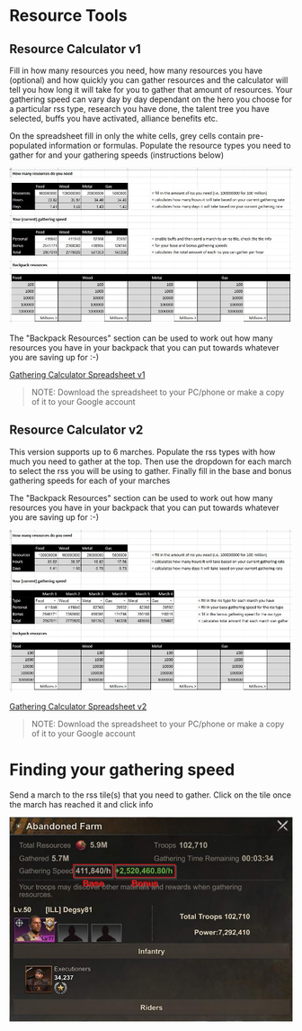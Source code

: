 # Resource Tools

## Resource Calculator v1

Fill in how many resources you need, how many resources you have (optional) and how quickly you can gather resources and the calculator will tell you how long it will take for you to gather that amount of resources. Your gathering speed can vary day by day dependant on the hero you choose for a particular rss type, research you have done, the talent tree you have selected, buffs you have activated, alliance benefits etc.

On the spreadsheet fill in only the white cells, grey cells contain pre-populated information or formulas. Populate the resource types you need to gather for and your gathering speeds (instructions below)

[![Gathering Calculator v1](../the_basics/gathering_calculator_v1.jpg)](https://github.com/Degsy81/degsypedia/raw/master/docs/the_basics/gathering_calculator_v1.jpg)

The "Backpack Resources" section can be used to work out how many resources you have in your backpack that you can put towards whatever you are saving up for :-)

[Gathering Calculator Spreadsheet v1](https://docs.google.com/spreadsheets/d/1F8HwlBGfFICZdx2bOdA5UQaQpc95wnJSwRKRkdxQ8xY/edit?usp=sharing)

> NOTE: Download the spreadsheet to your PC/phone or make a copy of it to your Google account

## Resource Calculator v2

This version supports up to 6 marches. Populate the rss types with how much you need to gather at the top. Then use the dropdown for each march to select the rss you will be using to gather. Finally fill in the base and bonus gathering speeds for each of your marches

The "Backpack Resources" section can be used to work out how many resources you have in your backpack that you can put towards whatever you are saving up for :-)

[![Gathering Calculator v2](../the_basics/gathering_calculator_v2.jpg)](https://github.com/Degsy81/degsypedia/raw/master/docs/the_basics/gathering_calculator_v2.jpg)

[Gathering Calculator Spreadsheet v2](https://docs.google.com/spreadsheets/d/13noDxeySJnUR6B-E5z3lg5Th2vFzNjmfrXoyD0zB6ko/edit?usp=sharing)

> NOTE: Download the spreadsheet to your PC/phone or make a copy of it to your Google account

# Finding your gathering speed

Send a march to the rss tile(s) that you need to gather. Click on the tile once the march has reached it and click info

[![Gathering Details](../the_basics/gathering_details.jpg)](https://github.com/Degsy81/degsypedia/raw/master/docs/the_basics/gathering_details.jpg)